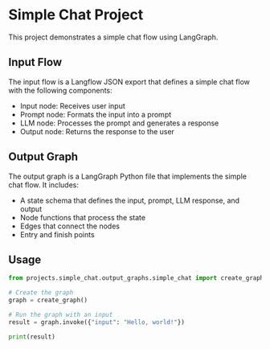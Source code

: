 # Simple Chat Project

This project demonstrates a simple chat flow using LangGraph.

## Input Flow

The input flow is a Langflow JSON export that defines a simple chat flow with the following components:
- Input node: Receives user input
- Prompt node: Formats the input into a prompt
- LLM node: Processes the prompt and generates a response
- Output node: Returns the response to the user

## Output Graph

The output graph is a LangGraph Python file that implements the simple chat flow. It includes:
- A state schema that defines the input, prompt, LLM response, and output
- Node functions that process the state
- Edges that connect the nodes
- Entry and finish points

## Usage

```python
from projects.simple_chat.output_graphs.simple_chat import create_graph

# Create the graph
graph = create_graph()

# Run the graph with an input
result = graph.invoke({"input": "Hello, world!"})

print(result)
```
